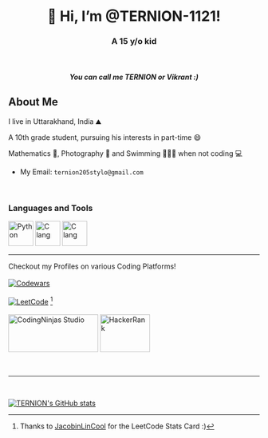 <h1 align = "center">👋 Hi, I’m @TERNION-1121!</h1>
<h3 align = "center">A 15 y/o kid</h3>
<br>
<h5 align = "center">You can call me TERNION or Vikrant :)</h5>


## About Me

I live in Uttarakhand, India ⛰

A 10th grade student, pursuing his interests in part-time 😄

Mathematics 📝, Photography 📸  and Swimming 🏊🏽‍♂️ when not coding 💻 

- My Email: `ternion205stylo@gmail.com`

<br>

### Languages and Tools

<a href = "https://python.org" target = "blank"><img src = "https://upload.wikimedia.org/wikipedia/commons/thumb/c/c3/Python-logo-notext.svg/2048px-Python-logo-notext.svg.png" alt = "Python" height = "50" width = "50"/></a>
<a href = "https://en.wikipedia.org/wiki/C_(programming_language)" target = "blank"><img src = "https://upload.wikimedia.org/wikipedia/commons/thumb/1/18/C_Programming_Language.svg/695px-C_Programming_Language.svg.png" alt = "C lang" height = "50" width = "50"/></a>
<a href = "https://en.wikipedia.org/wiki/C%2B%2B" target = "blank"><img src = "https://upload.wikimedia.org/wikipedia/commons/thumb/1/18/ISO_C%2B%2B_Logo.svg/1822px-ISO_C%2B%2B_Logo.svg.png" alt = "C lang" height = "50" width = "50"/></a>

<hr>

Checkout my Profiles on various Coding Platforms!
<br>
<br>
<a href = "https://www.codewars.com/users/TERNION2205" target = "blank"><img src = "https://www.codewars.com/users/TERNION2205/badges/large" alt = "Codewars"></a>
<br>
<br>
<a href = "https://leetcode.com/TERNION2205/" target = "blank"><img src = "https://leetcard.jacoblin.cool/TERNION2205?theme=dark" alt = "LeetCode"></a> [^1]
<br>
<br>
<a href = "https://www.codingninjas.com/studio/profile/vikrant2205" target = "blank"><img src = "https://asset.brandfetch.io/idQVGbrvGL/idFrWdCkB5.png" alt = "CodingNinjas Studio" height = "75" width = "180"></a>
<a href = "https://www.hackerrank.com/ternion205stylo?hr_r=1" target = "blank"><img src = "https://sr-marketplace-prod.s3.amazonaws.com/wp-content/uploads/2015/08/HackerRank1.png" alt = "HackerRank" height = "75" width = "100"></a>

<br>
<hr>
<br>

[![TERNION's GitHub stats](https://github-readme-stats.vercel.app/api?username=TERNION-1121)](https://github.com/anuraghazra/github-readme-stats)

[^1]: Thanks to [JacobinLinCool](https://github.com/JacobLinCool/LeetCode-Stats-Card) for the LeetCode Stats Card :)
<!---
TERNION-1121/TERNION-1121 is a ✨ special ✨ repository because its `README.md` (this file) appears on your GitHub profile.
You can click the Preview link to take a look at your changes.
--->
